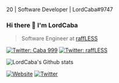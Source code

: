 20 | Software Developer | LordCaba#9747

### Hi there 👋 I'm LordCaba
> Software Engineer at [raffLESS](https://twitter.com/raffLESS_)

[![Twitter: Caba 999](https://img.shields.io/twitter/follow/Caba_999?style=social)](https://twitter.com/Caba_999)
[![Twitter: raffLESS](https://img.shields.io/twitter/follow/raffLESS_?style=social)](https://twitter.com/raffLESS_)

![LordCaba's Github stats](https://github-readme-stats.vercel.app/api?username=LordCaba&theme=highcontrast&show_icons=true&bg_color=1C1B25&title_color=6A97EA&icon_color=BA72CF&text_color=42BD9D&count_private=true)


<a href="https://www.raffless.it" target="_blank"><img alt="Website" src="https://img.shields.io/badge/Website-www.raffless.it-blue?style=flat&logo=google-chrome"></a>
<a href="https://twitter.com/Caba_999" target="_blank"><img alt="Twitter" src="https://img.shields.io/badge/Twitter-@Caba_999-blue?style=flat&logo=twitter"></a>
